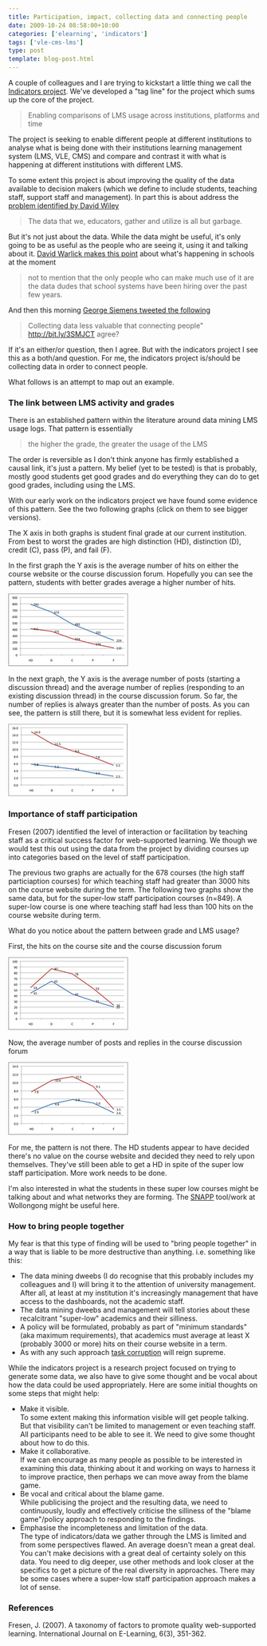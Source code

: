 ```yaml
---
title: Participation, impact, collecting data and connecting people
date: 2009-10-24 08:58:00+10:00
categories: ['elearning', 'indicators']
tags: ['vle-cms-lms']
type: post
template: blog-post.html
---
```

A couple of colleagues and I are trying to kickstart a little thing we call the [Indicators project](http://indicatorsproject.wordpress.com/). We've developed a "tag line" for the project which sums up the core of the project.

> Enabling comparisons of LMS usage across institutions, platforms and time

The project is seeking to enable different people at different institutions to analyse what is being done with their institutions learning management system (LMS, VLE, CMS) and compare and contrast it with what is happening at different institutions with different LMS.

To some extent this project is about improving the quality of the data available to decision makers (which we define to include students, teaching staff, support staff and management). In part this is about address the [problem identified by David Wiley](http://opencontent.org/blog/archives/1098)

> The data that we, educators, gather and utilize is all but garbage.

But it's not just about the data. While the data might be useful, it's only going to be as useful as the people who are seeing it, using it and talking about it. [David Warlick makes this point](http://davidwarlick.com/2cents/?p=1942) about what's happening in schools at the moment

> not to mention that the only people who can make much use of it are the data dudes that school systems have been hiring over the past few years.

And then this morning [George Siemens tweeted the following](http://twitter.com/gsiemens/status/5100825004)

> Collecting data less valuable that connecting people" http://bit.ly/3SMJCT agree?

If it's an either/or question, then I agree. But with the indicators project I see this as a both/and question. For me, the indicators project is/should be collecting data in order to connect people.

What follows is an attempt to map out an example.

### The link between LMS activity and grades

There is an established pattern within the literature around data mining LMS usage logs. That pattern is essentially

> the higher the grade, the greater the usage of the LMS

The order is reversible as I don't think anyone has firmly established a causal link, it's just a pattern. My belief (yet to be tested) is that is probably, mostly good students get good grades and do everything they can do to get good grades, including using the LMS.

With our early work on the indicators project we have found some evidence of this pattern. See the two following graphs (click on them to see bigger versions).

The X axis in both graphs is student final grade at our current institution. From best to worst the grades are high distinction (HD), distinction (D), credit (C), pass (P), and fail (F).

In the first graph the Y axis is the average number of hits on either the course website or the course discussion forum. Hopefully you can see the pattern, students with better grades average a higher number of hits.

[![Average student hits on course site/discussion forum for high staff participation courses](images/4037668845_dab85a9db1_m.jpg)](http://www.flickr.com/photos/david_jones/4037668845/ "Average student hits on course site/discussion forum for high staff participation courses by David T Jones, on Flickr")

In the next graph, the Y axis is the average number of posts (starting a discussion thread) and the average number of replies (responding to an existing discussion thread) in the course discussion forum. So far, the number of replies is always greater than the number of posts. As you can see, the pattern is still there, but it is somewhat less evident for replies.

[![Average student posts/replies on discussion forums for high staff participation courses](images/4037668889_8ccb1d63cc_m.jpg)](http://www.flickr.com/photos/david_jones/4037668889/ "Average student posts/replies on discussion forums for high staff participation courses by David T Jones, on Flickr")

### Importance of staff participation

Fresen (2007) identified the level of interaction or facilitation by teaching staff as a critical success factor for web-supported learning. We though we would test this out using the data from the project by dividing courses up into categories based on the level of staff participation.

The previous two graphs are actually for the 678 courses (the high staff particiaption courses) for which teaching staff had greater than 3000 hits on the course website during the term. The following two graphs show the same data, but for the super-low staff participation courses (n=849). A super-low course is one where teaching staff had less than 100 hits on the course website during term.

What do you notice about the pattern between grade and LMS usage?

First, the hits on the course site and the course discussion forum

[![Average student hits on course site/discussion forum for super low staff participation courses](images/4037668923_b626637a3d_m.jpg)](http://www.flickr.com/photos/david_jones/4037668923/ "Average student hits on course site/discussion forum for super low staff participation courses by David T Jones, on Flickr")

Now, the average number of posts and replies in the course discussion forum

[![Average student posts/replies on discussion forums for super low staff participation courses](images/4038417332_8be6f549f4_m.jpg)](http://www.flickr.com/photos/david_jones/4038417332/ "Average student posts/replies on discussion forums for super low staff participation courses by David T Jones, on Flickr")

For me, the pattern is not there. The HD students appear to have decided there's no value on the course website and decided they need to rely upon themselves. They've still been able to get a HD in spite of the super low staff participation. More work needs to be done.

I'm also interested in what the students in these super low courses might be talking about and what networks they are forming. The [SNAPP](http://research.uow.edu.au/learningnetworks/seeing/snapp/index.html) tool/work at Wollongong might be useful here.

### How to bring people together

My fear is that this type of finding will be used to "bring people together" in a way that is liable to be more destructive than anything. i.e. something like this:

- The data mining dweebs (I do recognise that this probably includes my colleagues and I) will bring it to the attention of university management.  
    After all, at least at my institution it's increasingly management that have access to the dashboards, not the academic staff.
- The data mining dweebs and management will tell stories about these recalcitrant "super-low" academics and their silliness.
- A policy will be formulated, probably as part of "minimum standards" (aka maximum requirements), that academics must average at least X (probably 3000 or more) hits on their course website in a term.
- As with any such approach [task corruption](/blog2/2009/03/04/task-corruption-in-teaching-university-negative-impact-of-place/) will reign supreme.

While the indicators project is a research project focused on trying to generate some data, we also have to give some thought and be vocal about how the data could be used appropriately. Here are some initial thoughts on some steps that might help:

- Make it visible.  
    To some extent making this information visible will get people talking. But that visibility can't be limited to management or even teaching staff. All participants need to be able to see it. We need to give some thought about how to do this.
- Make it collaborative.  
    If we can encourage as many people as possible to be interested in examining this data, thinking about it and working on ways to harness it to improve practice, then perhaps we can move away from the blame game.
- Be vocal and critical about the blame game.  
    While publicising the project and the resulting data, we need to continuously, loudly and effectively criticise the silliness of the "blame game"/policy approach to responding to the findings.
- Emphasise the incompleteness and limitation of the data.  
    The type of indicators/data we gather through the LMS is limited and from some perspectives flawed. An average doesn't mean a great deal. You can't make decisions with a great deal of certainty solely on this data. You need to dig deeper, use other methods and look closer at the specifics to get a picture of the real diversity in approaches. There may be some cases where a super-low staff participation approach makes a lot of sense.

### References

Fresen, J. (2007). A taxonomy of factors to promote quality web-supported learning. International Journal on E-Learning, 6(3), 351-362.